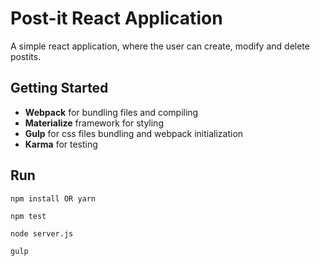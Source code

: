 # Post-it React Application

A simple react application, where the user can create, modify and delete postits.

## Getting Started


* **Webpack** for bundling files and compiling
* **Materialize** framework for styling
* **Gulp** for css files bundling and webpack initialization 
* **Karma** for testing


## Run

    npm install OR yarn
    
    npm test
    
    node server.js
    
    gulp
